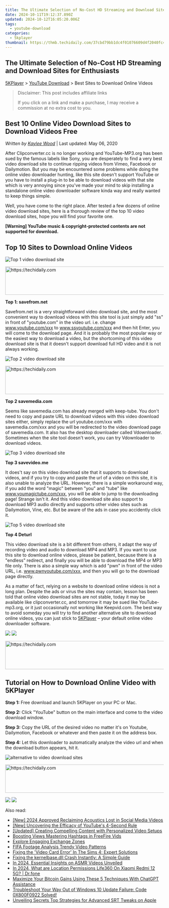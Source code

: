 ```yaml
---
title: The Ultimate Selection of No-Cost HD Streaming and Download Sites for Enthusiasts
date: 2024-10-11T19:12:37.890Z
updated: 2024-10-12T16:05:20.006Z
tags:
  - youtube-download
categories:
  - 5kplayer
thumbnail: https://thmb.techidaily.com/37cbd79bb1dc4f01076609d4f2040fc4f61e96fa43faa2585a2bbac8dade3639.jpg
---
```


## The Ultimate Selection of No-Cost HD Streaming and Download Sites for Enthusiasts

[5KPlayer](https://tools.techidaily.com/5kplayer/products/) \> [YouTube Download](https://tools.techidaily.com/5kplayer/youtube-download/) \> Best Sites to Download Online Videos

>  Disclaimer: This post includes affiliate links
>
>  If you click on a link and make a purchase, I may receive a commission at no extra cost to you.
>

## Best 10 Online Video Download Sites to Download Videos Free

 _Written by [Kaylee Wood](https://www.quora.com/profile/Amanda-Hu-21)_ | Last updated: May 06, 2020 

After Clipconverter.cc is no longer working and YouTube-MP3.org has been sued by the famous labels like Sony, you are desperately to find a very best video download site to continue ripping videos from Vimeo, Facebook or Dailymotion. But you may be encountered some problems while doing the online video downloader hunting, like this site doesn't support YouTube or you have to install a plug-in to be able to download videos with that site which is very annoying since you've made your mind to skip installing a standalone online video downloader software kinda way and really wanted to keep things simple. 

Well, you have come to the right place. After tested a few dozens of online video download sites, here is a thorough review of the top 10 video download sites, hope you will find your favorite one. 

**\[Warning\] YouTube music & copyright-protected contents are not supported for download.**

## Top 10 Sites to Download Online Videos

![Top 1 video download site](https://www.5kplayer.com/youtube-download/img/video-download-sites-1.jpg)

<!-- affiliate ads begin -->
<a href="https://appsumo.8odi.net/c/5597632/2118323/7443" target="_top" id="2118323">
  <img src="//a.impactradius-go.com/display-ad/7443-2118323" border="0" alt="https://techidaily.com" width="728" height="90"/>
</a>
<img height="0" width="0" src="https://appsumo.8odi.net/i/5597632/2118323/7443" style="position:absolute;visibility:hidden;" border="0" />
<!-- affiliate ads end -->

**Top 1: savefrom.net**

Savefrom.net is a very straightforward video download site, and the most convenient way to download videos with this site tool is just simply add "ss" in front of "youtube.com" in the video url. i.e. change www.youtube.com/xxx to www.ssyoutube.com/xxx and then hit Enter, you will come to the download page. And it is probably the most popular way or the easiest way to download a video, but the shortcoming of this video download site is that it doesn't support download full HD video and it is not always working. 

![Top 2 video download site](https://www.5kplayer.com/youtube-download/img/video-download-sites-2.jpg) 

<!-- affiliate ads begin -->
<a href="https://appsumo.8odi.net/c/5597632/2151872/7443" target="_top" id="2151872">
  <img src="//a.impactradius-go.com/display-ad/7443-2151872" border="0" alt="https://techidaily.com" width="728" height="90"/>
</a>
<img height="0" width="0" src="https://appsumo.8odi.net/i/5597632/2151872/7443" style="position:absolute;visibility:hidden;" border="0" />
<!-- affiliate ads end -->

 **Top 2 savemedia.com**

Seems like savemedia.com has already merged with keep-tube. You don't need to copy and paste URL to download videos with this video download sites either, simply replace the url youtube.com/xxx with savemedia.com/xxx and you will be redirected to the video download page of savemedia.com. It also has the desktop downloader called Vdownloader. Sometimes when the site tool doesn't work, you can try Vdownloader to download videos. 

![Top 3 video download site](https://www.5kplayer.com/youtube-download/img/video-download-sites-3.jpg) 

**Top 3 savevideo.me** 

It does't say on this video download site that it supports to download videos, and if you try to copy and paste the url of a video on this site, it is also unable to analyze the URL. However, there is a simple workaround way, if you add the word "magic" between "you" and "tube" like www.youmagictube.com/xxx, you will be able to jump to the downloading page! Strange isn't it. And this video download site also support to download MP3 audio directly and supports other video sites such as Dailymotion, Vine, etc. But be aware of the ads in case you accidently click it. 

![Top 5 video download site](https://www.5kplayer.com/youtube-download/img/video-download-sites-4.jpg) 

**Top 4 Deturl**

This video download site is a bit different from others, it adapt the way of recording video and audio to download MP4 and MP3\. If you want to use this site to download online videos, please be patient, because there is a "endless" redirect, and finally you will be able to download the MP4 or MP3 file only. There is also a simple way which is add "pwn" in front of the video URL, i.e. www.pwnyoutube.com/xxx, and then you will go to the download page directly. 

As a matter of fact, relying on a website to download online videos is not a long plan. Despite the ads or virus the sites may contain, lesson has been told that online video download sites are not stable, today it may be available like clipconverter.cc, and tomorrow it may be sued like YouTube-mp3.org, or it just occasionally not working like Keepvid.com. The best way to avoid someday you will try to find another alternative site to download online videos, you can just stick to [5KPlayer](https://tools.techidaily.com/5kplayer/products/) – your default online video downloader software. 

[![](https://www.5kplayer.com/youtube-download/../button/freedownwhitewin.png)](https://tools.techidaily.com/5kplayer/products/) [![](https://www.5kplayer.com/youtube-download/../button/freedownbackmac.png)](https://tools.techidaily.com/5kplayer/products/) 

<!-- affiliate ads begin -->
<a href="https://ephamedtechinc.pxf.io/c/5597632/2136615/26400" target="_top" id="2136615">
  <img src="//a.impactradius-go.com/display-ad/26400-2136615" border="0" alt="https://techidaily.com" width="728" height="90"/>
</a>
<img height="0" width="0" src="https://ephamedtechinc.pxf.io/i/5597632/2136615/26400" style="position:absolute;visibility:hidden;" border="0" />
<!-- affiliate ads end -->

## Tutorial on How to Download Online Video with 5KPlayer

**Step 1:** Free download and launch 5KPlayer on your PC or Mac.

**Step 2:** Click "YouTube" button on the main interface and come to the video download window. 

**Step 3:** Copy the URL of the desired video no matter it's on Youtube, Dailymotion, Facebook or whatever and then paste it on the address box. 

 **Step 4:** Let this downloader to automatically analyze the video url and when the download button appears, hit it.

![alternative to video download sites](https://www.5kplayer.com/youtube-download/img/download-3d-moives-xsy-0325.jpg)

<!-- affiliate ads begin -->
<a href="https://dhgate.sjv.io/c/5597632/1175223/12108" target="_top" id="1175223">
  <img src="//a.impactradius-go.com/display-ad/12108-1175223" border="0" alt="https://techidaily.com" width="728" height="90"/>
</a>
<img height="0" width="0" src="https://dhgate.sjv.io/i/5597632/1175223/12108" style="position:absolute;visibility:hidden;" border="0" />
<!-- affiliate ads end -->

[![](https://www.5kplayer.com/youtube-download/../button/freedownwhitewin.png)](https://tools.techidaily.com/5kplayer/products/) [![](https://www.5kplayer.com/youtube-download/../button/freedownbackmac.png)](https://tools.techidaily.com/5kplayer/products/)

<ins class="adsbygoogle"
     style="display:block"
     data-ad-format="autorelaxed"
     data-ad-client="ca-pub-7571918770474297"
     data-ad-slot="1223367746"></ins>

<ins class="adsbygoogle"
     style="display:block"
     data-ad-client="ca-pub-7571918770474297"
     data-ad-slot="8358498916"
     data-ad-format="auto"
     data-full-width-responsive="true"></ins>

<span class="atpl-alsoreadstyle">Also read:</span>
<div><ul>
<li><a href="https://twitter-videos.techidaily.com/new-2024-approved-reclaiming-acoustics-lost-in-social-media-videos/"><u>[New] 2024 Approved Reclaiming Acoustics Lost in Social Media Videos</u></a></li>
<li><a href="https://youtube-sure.techidaily.com/ncovering-the-efficacy-of-youtubes-4-second-rule/"><u>[New] Uncovering the Efficacy of YouTube's 4-Second Rule</u></a></li>
<li><a href="https://youtube-video-recordings.techidaily.com/updated-creating-compelling-content-with-personalized-video-setups/"><u>[Updated] Creating Compelling Content with Personalized Video Setups</u></a></li>
<li><a href="https://youtube-video-recordings.techidaily.com/boosting-views-mastering-hashtags-in-freefire-vids/"><u>Boosting Views Mastering Hashtags in FreeFire Vids</u></a></li>
<li><a href="https://youtube-video-recordings.techidaily.com/explore-engaging-exchange-zones/"><u>Explore Engaging Exchange Zones</u></a></li>
<li><a href="https://youtube-video-recordings.techidaily.com/fifa-footage-analysis-trendy-video-patterns/"><u>FIFA Footage Analysis Trendy Video Patterns</u></a></li>
<li><a href="https://win-blog.techidaily.com/fixing-the-video-card-error-in-the-sims-4-expert-solutions/"><u>Fixing the 'Video Card Error' In The Sims 4: Expert Solutions</u></a></li>
<li><a href="https://win-able.techidaily.com/fixing-the-kernelbasedll-crash-instantly-a-simple-guide/"><u>Fixing the kernelbase.dll Crash Instantly: A Simple Guide</u></a></li>
<li><a href="https://youtube-video-recordings.techidaily.com/in-2024-essential-insights-on-asmr-videos-unveiled/"><u>In 2024, Essential Insights on ASMR Videos Unveiled</u></a></li>
<li><a href="https://phone-solutions.techidaily.com/in-2024-what-are-location-permissions-life360-on-xiaomi-redmi-12-5g-drfone-by-drfone-virtual-android/"><u>In 2024, What are Location Permissions Life360 On Xiaomi Redmi 12 5G? | Dr.fone</u></a></li>
<li><a href="https://tech-hub.techidaily.com/maximize-your-bitcoin-gains-using-these-5-techniques-with-chatgpt-assistance/"><u>Maximize Your Bitcoin Gains Using These 5 Techniques With ChatGPT Assistance</u></a></li>
<li><a href="https://common-error.techidaily.com/1723204368141-troubleshoot-your-way-out-of-windows-10-update-failure-code-0x800f0922-solved/"><u>Troubleshoot Your Way Out of Windows 10 Update Failure: Code 0X800F0922 Solved!</u></a></li>
<li><a href="https://extra-tips.techidaily.com/unveiling-secrets-top-strategies-for-advanced-srt-tweaks-on-apple/"><u>Unveiling Secrets Top Strategies for Advanced SRT Tweaks on Apple</u></a></li>
</ul></div>

